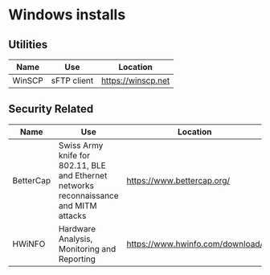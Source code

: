 # Windows installs

## Utilities
Name         | Use           | Location
------------ | ------------- | -------------
WinSCP       | sFTP client   | https://winscp.net

## Security Related
Name         | Use           | Location
------------ | ------------- | -------------
BetterCap    | Swiss Army knife for 802.11, BLE and Ethernet networks reconnaissance and MITM attacks | https://www.bettercap.org/
HWiNFO | Hardware Analysis, Monitoring and Reporting | https://www.hwinfo.com/download/
